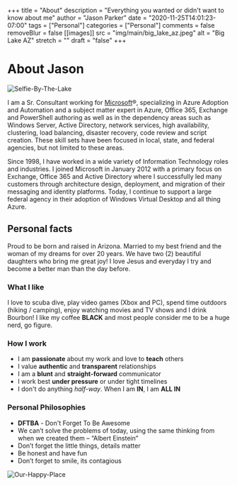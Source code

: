 +++
title = "About"
description = "Everything you wanted or didn't want to know about me"
author = "Jason Parker"
date = "2020-11-25T14:01:23-07:00"
tags = ["Personal"]
categories = ["Personal"]
comments = false
removeBlur = false
[[images]]
  src = "img/main/big_lake_az.jpeg"
  alt = "Big Lake AZ"
  stretch = ""
draft = "false"
+++

# About Jason

![Selfie-By-The-Lake](../img/main/selfie_by_the_lake_bw_small.jpg)

I am a Sr. Consultant working for [Microsoft](www.microsoft.com)®, specializing in Azure Adoption and Automation and a subject matter expert in Azure, Office 365, Exchange and PowerShell authoring as well as in the dependency areas such as Windows Server, Active Directory, network services, high availability, clustering, load balancing, disaster recovery, code review and script creation.  These skill sets have been focused in local, state, and federal agencies, but not limited to these areas.

Since 1998, I have worked in a wide variety of Information Technology roles and industries.  I joined Microsoft in January 2012 with a primary focus on Exchange, Office 365 and Active Directory where I successfully led many customers through architecture design, deployment, and migration of their messaging and identity platforms.  Today, I continue to support a large federal agency in their adoption of Windows Virtual Desktop and all thing Azure.

## Personal facts

Proud to be born and raised in Arizona. Married to my best friend and the woman of my dreams for over 20 years.  We have two (2) beautiful daughters who bring me great joy! I love Jesus and everyday I try and become a better man than the day before.

### What I like

I love to scuba dive, play video games (Xbox and PC), spend time outdoors (hiking / camping), enjoy watching movies and TV shows and I drink Bourbon! I like my coffee **BLACK** and most people consider me to be a huge nerd, go figure.

### How I work

- I am **passionate** about my work and love to **teach** others
- I value **authentic** and **transparent** relationships
- I am a **blunt** and **straight-forward** communicator
- I work best **under pressure** or under tight timelines
- I don't do anything *half-way*. When I am **IN**, I am **ALL IN**

### Personal Philosophies

- **DFTBA** - Don't Forget To Be Awesome
- We can’t solve the problems of today, using the same thinking from when we created them – “Albert Einstein”
- Don’t forget the little things, details matter
- Be honest and have fun
- Don’t forget to smile, its contagious

![Our-Happy-Place](../img/main/maui_anniversary.jpg)